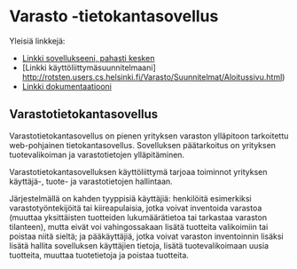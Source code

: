 ﻿
# Varasto -tietokantasovellus


Yleisiä linkkejä:


* [Linkki sovellukseeni, pahasti kesken](http://rotsten.users.cs.helsinki.fi/Varasto/)
* [Linkki käyttöliittymäsuunnitelmaani] http://rotsten.users.cs.helsinki.fi/Varasto/Suunnitelmat/Aloitussivu.html)
* [Linkki dokumentaatiooni](https://github.com/rotsten/Varasto/blob/master/doc/dokumentaatio.pdf)


## Varastotietokantasovellus

Varastotietokantasovellus on pienen yrityksen varaston ylläpitoon tarkoitettu web-pohjainen tietokantasovellus. Sovelluksen päätarkoitus on yrityksen tuotevalikoiman ja varastotietojen ylläpitäminen. 

Varastotietokantasovelluksen käyttöliittymä tarjoaa toiminnot yrityksen käyttäjä-, tuote- ja varastotietojen hallintaan. 

Järjestelmällä on kahden tyyppisiä käyttäjiä: henkilöitä esimerkiksi varastotyöntekijöitä tai kiireapulaisia, jotka voivat inventoida varastoa (muuttaa yksittäisten tuotteiden lukumäärätietoa tai tarkastaa varaston tilanteen), mutta eivät voi vahingossakaan lisätä tuotteita valikoimiin tai poistaa niitä sieltä; ja pääkäyttäjiä, jotka voivat varaston inventoinnin lisäksi lisätä hallita sovelluksen käyttäjien tietoja, lisätä tuotevalikoimaan uusia tuotteita, muuttaa tuotetietoja ja poistaa tuotteita. 


